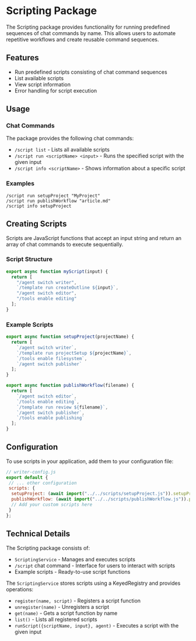 # Scripting Package

The Scripting package provides functionality for running predefined sequences of chat commands by name. This allows users to automate repetitive workflows and create reusable command sequences.

## Features

- Run predefined scripts consisting of chat command sequences
- List available scripts
- View script information
- Error handling for script execution

## Usage

### Chat Commands

The package provides the following chat commands:

- `/script list` - Lists all available scripts
- `/script run <scriptName> <input>` - Runs the specified script with the given input
- `/script info <scriptName>` - Shows information about a specific script

### Examples

```
/script run setupProject "MyProject"
/script run publishWorkflow "article.md"
/script info setupProject
```

## Creating Scripts

Scripts are JavaScript functions that accept an input string and return an array of chat commands to execute sequentially.

### Script Structure

```javascript
export async function myScript(input) {
  return [
    "/agent switch writer",
    `/template run createOutline ${input}`,
    "/agent switch editor",
    "/tools enable editing"
  ];
}
```

### Example Scripts

```javascript
export async function setupProject(projectName) {
  return [
    `/agent switch writer`,
    `/template run projectSetup ${projectName}`,
    `/tools enable filesystem`,
    `/agent switch publisher`
  ];
}

export async function publishWorkflow(filename) {
  return [
    `/agent switch editor`,
    `/tools enable editing`,
    `/template run review ${filename}`,
    `/agent switch publisher`,
    `/tools enable publishing`
  ];
}
```

## Configuration

To use scripts in your application, add them to your configuration file:

```javascript
// writer-config.js
export default {
 // ... other configuration
 scripts: {
  setupProject: (await import("../../scripts/setupProject.js")).setupProject,
  publishWorkflow: (await import("../../scripts/publishWorkflow.js")).publishWorkflow,
  // Add your custom scripts here
 }
};
```

## Technical Details

The Scripting package consists of:

- `ScriptingService` - Manages and executes scripts
- `/script` chat command - Interface for users to interact with scripts
- Example scripts - Ready-to-use script functions

The `ScriptingService` stores scripts using a KeyedRegistry and provides operations:

- `register(name, script)` - Registers a script function
- `unregister(name)` - Unregisters a script
- `get(name)` - Gets a script function by name
- `list()` - Lists all registered scripts
- `runScript({scriptName, input}, agent)` - Executes a script with the given input